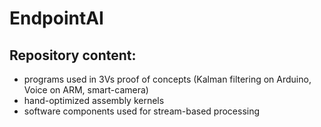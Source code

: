 EndpointAI
==========

Repository content:
-------------------
* programs used in 3Vs proof of concepts (Kalman filtering on Arduino, Voice on ARM, smart-camera)
* hand-optimized assembly kernels 
* software components used for stream-based processing 
